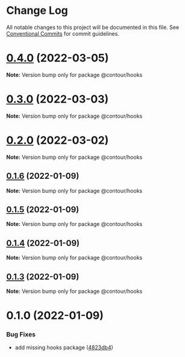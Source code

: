 # Change Log

All notable changes to this project will be documented in this file.
See [Conventional Commits](https://conventionalcommits.org) for commit guidelines.

# [0.4.0](https://github.com/pixelass/contour/compare/v0.3.0...v0.4.0) (2022-03-05)

**Note:** Version bump only for package @contour/hooks





# [0.3.0](https://github.com/pixelass/contour/compare/v0.2.0...v0.3.0) (2022-03-03)

**Note:** Version bump only for package @contour/hooks





# [0.2.0](https://github.com/pixelass/contour/compare/v0.1.9...v0.2.0) (2022-03-02)

**Note:** Version bump only for package @contour/hooks





## [0.1.6](https://github.com/pixelass/contour/compare/v0.1.5...v0.1.6) (2022-01-09)

**Note:** Version bump only for package @contour/hooks





## [0.1.5](https://github.com/pixelass/contour/compare/v0.1.4...v0.1.5) (2022-01-09)

**Note:** Version bump only for package @contour/hooks





## [0.1.4](https://github.com/pixelass/contour/compare/v0.1.3...v0.1.4) (2022-01-09)

**Note:** Version bump only for package @contour/hooks





## [0.1.3](https://github.com/pixelass/contour/compare/v0.1.2...v0.1.3) (2022-01-09)

**Note:** Version bump only for package @contour/hooks





# 0.1.0 (2022-01-09)


### Bug Fixes

* add missing hooks package ([4823db4](https://github.com/pixelass/contour/commit/4823db41d4a268bf65248eb55f53effdacce2527))
